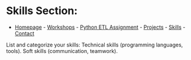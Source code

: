 # Skills Section:

- [Homepage](README.md) - [Workshops](workshops.md) - [Python ETL Assignment](etl_assignment.md) - [Projects](projects.md) - [Skills](skills.md) - [Contact](contact.md)



List and categorize your skills:
Technical skills (programming languages, tools).
Soft skills (communication, teamwork).
